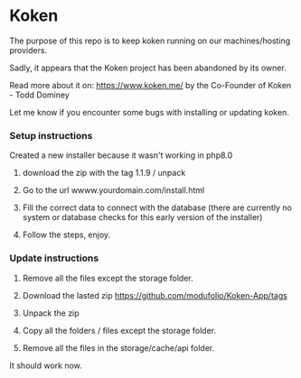 # Koken

The purpose of this repo is to keep koken running on our machines/hosting providers.

Sadly, it appears that the Koken project has been abandoned by its owner.

Read more about it on: https://www.koken.me/ by the Co-Founder of Koken - Todd Dominey

Let me know if you encounter some bugs with installing or updating koken.

### Setup instructions
Created a new installer because it wasn't working in php8.0

1. download the zip with the tag 1.1.9 / unpack

2. Go to the url wwww.yourdomain.com/install.html

3. Fill the correct data to connect with the database (there are currently no system or database checks for this early version of the installer)

4. Follow the steps, enjoy.


 
### Update instructions

1. Remove all the files except the storage folder.

2. Download the lasted zip https://github.com/modufolio/Koken-App/tags

3. Unpack the zip

4. Copy all the folders / files except the storage folder.

5. Remove all the files in the storage/cache/api folder.

It should work now.
